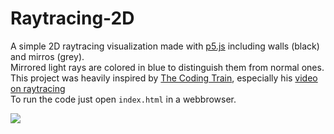 # Raytracing-2D

A simple 2D raytracing visualization made with [p5.js](https://p5js.org/) including walls (black) and mirros (grey).  
Mirrored light rays are colored in blue to distinguish them from normal ones.  
This project was heavily inspired by [The Coding Train](https://thecodingtrain.com/), especially his [video on raytracing](https://www.youtube.com/watch?v=TOEi6T2mtHo)  
To run the code just open `index.html` in a webbrowser.

![](https://imgur.com/a/UrtK5Hz)
